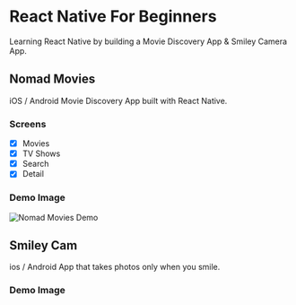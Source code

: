 # React Native For Beginners

Learning React Native by building a Movie Discovery App & Smiley Camera App.

## Nomad Movies

iOS / Android Movie Discovery App built with React Native.

### Screens

-   [x] Movies
-   [x] TV Shows
-   [x] Search
-   [x] Detail

### Demo Image

![Nomad Movies Demo](demo/nomad-movies-demo.gif)

## Smiley Cam

ios / Android App that takes photos only when you smile.

### Demo Image
